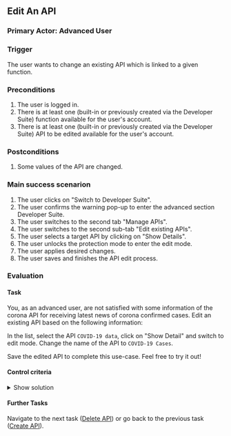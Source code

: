 ## Edit An API
### Primary Actor: Advanced User

### Trigger
The user wants to change an existing API which is linked to a given function.

### Preconditions
1. The user is logged in.
2. There is at least one (built-in or previously created via the Developer Suite) function available for the user's account.
3. There is at least one (built-in or previously created via the Developer Suite) API to be edited available for the user's account.

### Postconditions
1. Some values of the API are changed.

### Main success scenarion
1. The user clicks on "Switch to Developer Suite".
2. The user confirms the warning pop-up to enter the advanced section Developer Suite.
3. The user switches to the second tab "Manage APIs".
4. The user switches to the second sub-tab "Edit existing APIs".
5. The user selects a target API by clicking on "Show Details".
6. The user unlocks the protection mode to enter the edit mode.
7. The user applies desired changes.
8. The user saves and finishes the API edit process.

### Evaluation
#### Task
You, as an advanced user, are not satisfied with some information of the corona API for receiving latest news of corona confirmed cases.
Edit an existing API based on the following information:

In the list, select the API `COVID-19 data`, click on "Show Detail" and switch to edit mode.
Change the name of the API to `COVID-19 Cases`.

Save the edited API to complete this use-case. Feel free to try it out!

#### Control criteria
<details>
<summary>Show solution</summary>
<br>
A edited API is changed correctly at the users account. The saved API will look like this in the database after a succesful save (in JSON form):
   
```
{
   "url_api_detail":"http://127.0.0.1:8001/services/manage_apis/a6c661ac-a530-4792-a743-47bb912b5ba4/",
   "id":"a6c661ac-a530-4792-a743-47bb912b5ba4",
   "function_name":"coronavirus_confirmed_cases",
   "name":"COVID-19 Cases",
   "url":"https://covid-19-data.p.rapidapi.com/country",
   "header":{
      "x-rapidapi-key": FOR SECURITY REASONS THE KEY IS NOT VISIBLE HERE,
      "x-rapidapi-host":"covid-19-data.p.rapidapi.com"
   },
   "request_params_template":{
      "name":"§1§",
      "format":"json"
   },
   "request_body_template":{

   },
   "response_result_path":"[0].confirmed",
   "request_method":"GET",
   "priority":3,
   "enabled":true,
   "placeholders":[
      {
         "id":1,
         "value":{
            "field":"country_name",
            "apply_function":false
         },
         "replace_as_string":true
      }
   ]
}
```
</details>

#### Further Tasks
Navigate to the next task ([Delete API](delete_api_usecase.md)) or go back to the previous task ([Create API](create_api_usecase.md)).